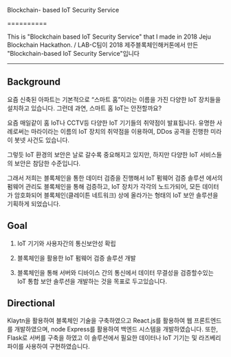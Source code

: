 

Blockchain-  based IoT Security Service

==========

This is "Blockchain based IoT Security Service" that I made in 2018 Jeju Blockchain Hackathon. / LAB-C팀이 2018 제주블록체인해커톤에서 만든 "Blockchain-based IoT Security Service"입니다

--------

## Background

요즘 신축된 아파트는 기본적으로 “스마트 홈”이라는 이름을 가진 다양한 IoT 장치들을 설치하고 있습니다. 그런데 과연, 스마트 홈 IoT는 안전할까요?

요즘 매일같이 홈 IoT나 CCTV등 다양한 IoT 기기들의 취약점이 발표됩니다. 유명한 사례로써는 마라이라는 이름의 IoT 장치의 취약점을 이용하여, DDos 공격을 진행한 미라이 봇넷 사건도 있습니다.

그렇듯 IoT 환경의 보안은 날로 갈수록 중요해지고 있지만, 하지만 다양한 IoT 서비스들의 보안은 참담한 수준입니다.

그래서 저희는 블록체인을 통한 데이터 검증을 진행해서 IoT 펌웨어 검증 솔루션 에서의 펌웨어 관리도 블록체인을 통해 검증하고, IoT 장치가 각각의 노드가되어, 모든 데이터가 암호화되어 블록체인(클레이튼 네트워크) 상에 올라가는 형태의 IoT 보안 솔루션을 기획하게 되었습니다.



## Goal

1. IoT 기기와 사용자간의 통신보안성 확립

2. 블록체인을 활용한 IoT 펌웨어 검증 솔루션 개발

3. 블록체인을 통해 서버와 디바이스 간의 통신에서 데이터 무결성을 검증할수있는 IoT 통합 보안 솔루션을 개발하는 것을 목표로 두고있습니다.


## Directional

Klaytn을 활용하여 블록체인 기술을 구축하였으고
React.js를 활용하여 웹 프론트엔드를 개발하였으며, node  Express를 활용하여
백엔드 시스템을 개발하였습니다. 또한, Flask로 서버를 구축을 하였고
이 솔루션에서 필요한 데이터나 IoT 기기는   및 라즈베리파이를 사용하여
구현하였습니다.



## 